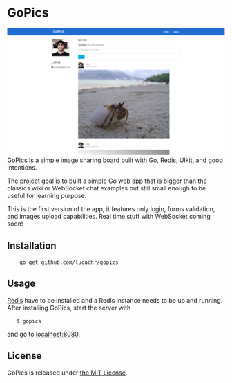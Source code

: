 GoPics
=======
![A screen of the user timeline in GoPics](https://raw.githubusercontent.com/lucachr/gopics/master/screen.png)
GoPics is a simple image sharing board built with Go, Redis, UIkit, and 
good intentions.  

The project goal is to built a simple Go web app that is bigger than the 
classics wiki or WebSocket chat examples but still small enough to be useful
for learning purpose.  

This is the first version of the app, it features only login, forms validation, 
and images upload capabilities. Real time stuff with WebSocket coming soon!

Installation
-------------

```shell
    go get github.com/lucachr/gopics
```
Usage
------

[Redis](http://redis.io/) have to be installed and a Redis instance needs to be 
up and running.  
After installing GoPics, start the server with

```shell
   $ gopics
```
and go to [localhost:8080](http://localhost:8080).

License
--------

GoPics is released under [the MIT License](http://opensource.org/licenses/MIT).
